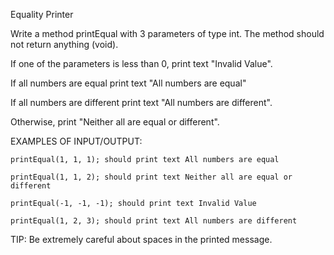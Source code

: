 Equality Printer

Write a method printEqual with 3 parameters of type int. The method should not return anything (void).

If one of the parameters is less than 0, print text "Invalid Value".

If all numbers are equal print text "All numbers are equal"

If all numbers are different print text "All numbers are different".

Otherwise, print "Neither all are equal or different".

EXAMPLES OF INPUT/OUTPUT:

    printEqual(1, 1, 1); should print text All numbers are equal

    printEqual(1, 1, 2); should print text Neither all are equal or different

    printEqual(-1, -1, -1); should print text Invalid Value

    printEqual(1, 2, 3); should print text All numbers are different

TIP: Be extremely careful about spaces in the printed message.
